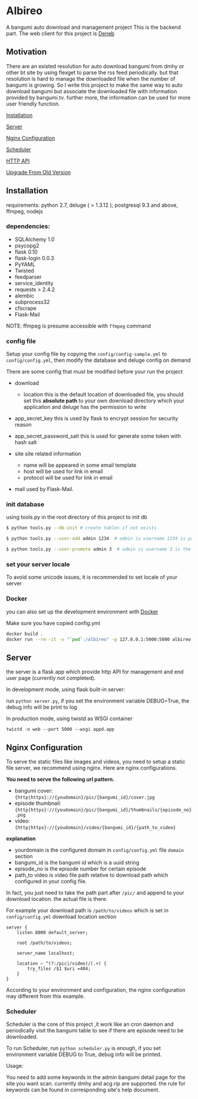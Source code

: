 # Albireo
A bangumi auto download and management project
This is the backend part.
The web client for this project is [Deneb](https://github.com/lordfriend/Deneb)

## Motivation

There are an existed resolution for auto download bangumi from dmhy or other bt site by using flexget to parse the rss feed periodically. but that resolution is hard to manage the downloaded
file when the number of bangumi is growing. So I write this project to make the same way to auto download bangumi but associate the downloaded file with information provided by bangumi.tv.
further more, the information can be used for more user friendly function.

[Installation](#installation)

[Server](#server)

[Nginx Configuration](#nginx-configuration)

[Scheduler](#scheduler)

[HTTP API](http://docs.albireo.apiary.io/)

[Upgrade From Old Version](https://github.com/lordfriend/Albireo/blob/master/alembic/README.md)

## Installation

requirements: python 2.7, deluge ( > 1.3.12 ), postgresql 9.3 and above, ffmpeg, nodejs

### dependencies:

- SQLAlchemy 1.0
- psycopg2
- flask 0.10
- flask-login 0.0.3
- PyYAML
- Twisted
- feedparser
- service_identity
- requests > 2.4.2
- alembic
- subprocess32
- cfscrape
- Flask-Mail

NOTE: ffmpeg is presume accessible with `ffmpeg` command

### config file

Setup your config file by copying the `config/config-sample.yml` to `config/config.yml`, then modify the database and deluge config on demand

There are some config that must be modified before your run the project

- download
    - location this is the default location of downloaded file, you should set this **absolute path** to your own download directory which your application and deluge has the permission to write

- app_secret_key this is used by flask to encrypt session for security reason

- app_secret_password_salt this is used for generate some token with hash salt

- site site related information
    - name will be appeared in some email template
    - host will be used for link in email
    - protocol will be used for link in email
    
- mail used by Flask-Mail.

### init database

using tools.py in the root directory of this project to init db

```bash
$ python tools.py --db-init # create tables if not exists

$ python tools.py --user-add admin 1234  # admin is username 1234 is password

$ python tools.py --user-promote admin 3  # admin is username 3 is the level, currently means super user
```

### set your server locale

To avoid some unicode issues, it is recommended to set locale of your server

### Docker
you can also set up the development environment with [Docker](https://www.docker.com/)

Make sure you have copied config.yml

```bash
docker build .
docker run --rm -it -v "`pwd`:/albireo" -p 127.0.0.1:5000:5000 albireo
```

## Server

the server is a flask app which provide http API for management and end user page (currently not completed).

In development mode, using flask built-in server:

run `python server.py`, if you set the environment variable DEBUG=True, the debug info will be print to log

In production mode, using twistd as WSGI container

```shell
twistd -n web --port 5000 --wsgi appd.app
```

## Nginx Configuration

To serve the static files like images and videos, you need to setup a static file server, we recommend using nginx.
Here are nginx configurations.

**You need to serve the following url pattern.**

- bangumi cover: `{http|https}://{youdomain}/pic/{bangumi_id}/cover.jpg`
- episode thumbnail: `{http|https}://{youdomain}/pic/{bangumi_id}/thumbnails/{episode_no}.png`
- video: `{http|https}://{youdomain}/video/{bangumi_id}/{path_to_video}`

**explanation**
- yourdomain is the configured domain in `config/config.yml` file `domain` section
- bangumi_id is the bangumi id which is a uuid string
- episode_no is the episode number for certain episode
- path_to video is video file path relative to download path which configured in your config file.

In fact, you just need to take the path part after `/pic/` and append to your download location. the actual file is there.

For example your download path is `/path/to/videos` which is set in `config/config.yml` download location section

```nginx
server {
	listen 8000 default_server;
	
	root /path/to/videos;
	
	server_name localhost;
	
	location ~ ^(?:/pic|/video)/(.+) {
		try_files /$1 $uri =404;
	}
}
```

According to your environment and configuration, the nginx configuration may different from this example.


### Scheduler

Scheduler is the core of this project ,it work like an cron daemon and periodically visit the bangumi table to see if there are episode need to be downloaded.

To run Scheduler, run `python scheduler.py` is enough, if you set environment variable DEBUG to True, debug info will be printed.

Usage:

You need to add some keywords in the admin bangumi detail page for the site you want scan. currently dmhy and acg.rip are supported. the rule for keywords can be found in
 corresponding site's help document.
